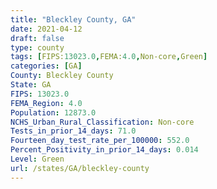 ```yaml
---
title: "Bleckley County, GA"
date: 2021-04-12
draft: false
type: county
tags: [FIPS:13023.0,FEMA:4.0,Non-core,Green]
categories: [GA]
County: Bleckley County
State: GA
FIPS: 13023.0
FEMA_Region: 4.0
Population: 12873.0
NCHS_Urban_Rural_Classification: Non-core
Tests_in_prior_14_days: 71.0
Fourteen_day_test_rate_per_100000: 552.0
Percent_Positivity_in_prior_14_days: 0.014
Level: Green
url: /states/GA/bleckley-county
---
```



